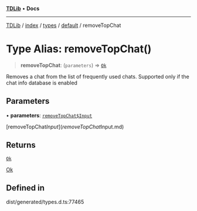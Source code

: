 [**TDLib**](../../../../../../README.md) • **Docs**

***

[TDLib](../../../../../../modules.md) / [index](../../../../../README.md) / [types](../../../README.md) / [default](../README.md) / removeTopChat

# Type Alias: removeTopChat()

> **removeTopChat**: (`parameters`) => [`Ok`](Ok-1.md)

Removes a chat from the list of frequently used chats. Supported only if the chat info database is enabled

## Parameters

• **parameters**: [`removeTopChat$Input`](removeTopChat$Input.md)

[removeTopChat$Input](removeTopChat$Input.md)

## Returns

[`Ok`](Ok-1.md)

[Ok](Ok-1.md)

## Defined in

dist/generated/types.d.ts:77465
